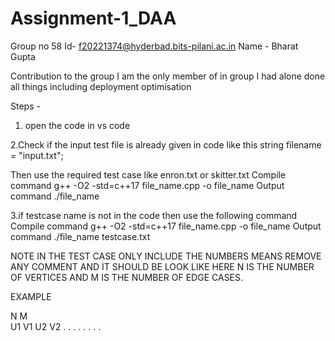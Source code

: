 # Assignment-1_DAA
Group no 58
Id- f20221374@hyderbad.bits-pilani.ac.in
Name - Bharat Gupta

Contribution to the group
I am the only member of in group 
I had alone done all things including deployment optimisation

Steps -
1. open the code in vs code

2.Check if the input test file is already given in code like this 
string filename = "input.txt";

Then use the required test case like enron.txt or skitter.txt 
Compile command                   g++ -O2 -std=c++17 file_name.cpp -o file_name
Output command                             ./file_name

3.if testcase name is not in the code  then use the following command
Compile command                   g++ -O2 -std=c++17 file_name.cpp -o file_name
Output command                             ./file_name testcase.txt

NOTE IN THE TEST CASE ONLY INCLUDE THE NUMBERS MEANS REMOVE ANY COMMENT AND 
IT SHOULD BE LOOK LIKE
HERE N IS THE NUMBER OF VERTICES AND M IS THE NUMBER OF EDGE CASES.

EXAMPLE

N M  
U1 V1
U2 V2
.     .
.     .
.     .
.     .


